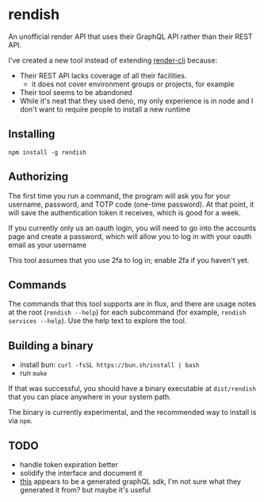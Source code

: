 # rendish

An unofficial render API that uses their GraphQL API rather than their REST API.

I've created a new tool instead of extending [render-cli](https://github.com/render-oss/render-cli) because:

- Their REST API lacks coverage of all their facilities.
    - it does not cover environment groups or projects, for example
- Their tool seems to be abandoned
- While it's neat that they used deno, my only experience is in node and I don't want to require people to install a new runtime

## Installing

`npm install -g rendish`

## Authorizing

The first time you run a command, the program will ask you for your username, password, and TOTP code (one-time password). At that point, it will save the authentication token it receives, which is good for a week.

If you currently only us an oauth login, you will need to go into the accounts page and create a password, which will allow you to log in with your oauth email as your username

This tool assumes that you use 2fa to log in; enable 2fa if you haven't yet.

## Commands

The commands that this tool supports are in flux, and there are usage notes at the root (`rendish --help`) for each subcommand (for example, `rendish services --help`). Use the help text to explore the tool.

## Building a binary

- install bun: `curl -fsSL https://bun.sh/install | bash`
- run `make`

If that was successful, you should have a binary executable at `dist/rendish` that you can place anywhere in your system path.

The binary is currently experimental, and the recommended way to install is via `npm`.

## TODO

- handle token expiration better
- solidify the interface and document it
- [this](https://github.com/ottdump/render-action/blob/211a79f048bced8fecf1fe0418036f9be54253cc/src/generated/sdk.ts) appears to be a generated graphQL sdk, I'm not sure what they generated it from? but maybe it's useful
